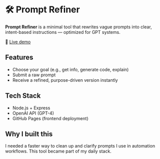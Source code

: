 # 🛠️ Prompt Refiner

**Prompt Refiner** is a minimal tool that rewrites vague prompts into clear, intent-based instructions — optimized for GPT systems.

🔗 [Live demo](https://beyzabetulcelik.github.io/prompt-refiner/)

## Features
- Choose your goal (e.g., get info, generate code, explain)
- Submit a raw prompt
- Receive a refined, purpose-driven version instantly

## Tech Stack
- Node.js + Express
- OpenAI API (GPT-4)
- GitHub Pages (frontend deployment)

## Why I built this
I needed a faster way to clean up and clarify prompts I use in automation workflows. This tool became part of my daily stack.
